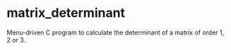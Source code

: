 # matrix_determinant


Menu-driven C program to calculate the determinant of a matrix of order 1, 2 or 3.
